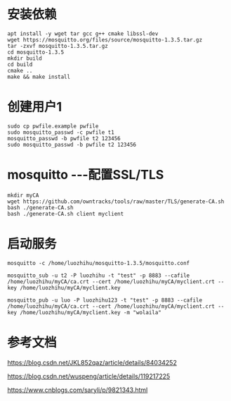 # 安装依赖
```
apt install -y wget tar gcc g++ cmake libssl-dev
wget https://mosquitto.org/files/source/mosquitto-1.3.5.tar.gz
tar -zxvf mosquitto-1.3.5.tar.gz
cd mosquitto-1.3.5
mkdir build
cd build
cmake ..
make && make install
```
# 创建用户1
```
sudo cp pwfile.example pwfile
sudo mosquitto_passwd -c pwfile t1
mosquitto_passwd -b pwfile t2 123456
sudo mosquitto_passwd -b pwfile t2 123456
```
# mosquitto ---配置SSL/TLS

```
mkdir myCA　
wget https://github.com/owntracks/tools/raw/master/TLS/generate-CA.sh
bash ./generate-CA.sh
bash ./generate-CA.sh client myclient
```
# 启动服务
```
mosquitto -c /home/luozhihu/mosquitto-1.3.5/mosquitto.conf

mosquitto_sub -u t2 -P luozhihu -t "test" -p 8883 --cafile /home/luozhihu/myCA/ca.crt --cert /home/luozhihu/myCA/myclient.crt --key /home/luozhihu/myCA/myclient.key

mosquitto_pub -u luo -P luozhihu123 -t "test" -p 8883 --cafile /home/luozhihu/myCA/ca.crt --cert /home/luozhihu/myCA/myclient.crt --key /home/luozhihu/myCA/myclient.key -m "wolaila"
```
# 参考文档

https://blog.csdn.net/JKL852qaz/article/details/84034252

https://blog.csdn.net/wuspeng/article/details/119217225

https://www.cnblogs.com/saryli/p/9821343.html